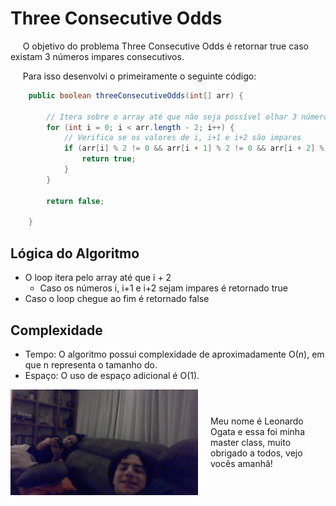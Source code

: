# Three Consecutive Odds

&nbsp;&nbsp;&nbsp;&nbsp; O objetivo do problema Three Consecutive Odds é retornar true caso existam 3 números impares consecutivos. 

&nbsp;&nbsp;&nbsp;&nbsp; Para isso desenvolvi o primeiramente o seguinte código: 

```java
    public boolean threeConsecutiveOdds(int[] arr) {

        // Itera sobre o array até que não seja possível olhar 3 números a frente
        for (int i = 0; i < arr.length - 2; i++) {
            // Verifica se os valores de i, i+1 e i+2 são impares
            if (arr[i] % 2 != 0 && arr[i + 1] % 2 != 0 && arr[i + 2] % 2 != 0) {
                return true;
            }
        }

        return false;
        
    }
```

## Lógica do Algoritmo
- O loop itera pelo array até que i + 2
    - Caso os números i, i+1 e i+2 sejam impares é retornado true
- Caso o loop chegue ao fim é retornado false

## Complexidade
- Tempo: O algoritmo possui complexidade de aproximadamente O($n$), em que n representa o tamanho do.
- Espaço: O uso de espaço adicional é O($1$).

<div style="display: flex; align-items: center; justify-content: center;">
    <img src="leoogata15.jpg" alt="leoogata" style="width: 300px; height: auto; margin-right: 20px;">
    <div>
        <p>Meu nome é Leonardo Ogata e essa foi minha master class, muito obrigado a todos, vejo vocês amanhã!</p>
    </div>
</div>
